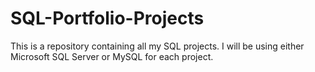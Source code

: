 # SQL-Portfolio-Projects
This is a repository containing all my SQL projects. I will be using either Microsoft SQL Server or MySQL for each project.
